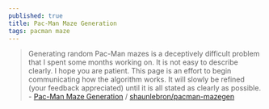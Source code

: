 ```yaml
---
published: true
title: Pac-Man Maze Generation
tags: pacman maze
---
```

> Generating random Pac-Man mazes is a deceptively difficult problem that I spent some months working on. It is not easy to describe clearly. I hope you are patient. This page is an effort to begin communicating how the algorithm works. It will slowly be refined (your feedback appreciated) until it is all stated as clearly as possible. - [Pac-Man Maze Generation](https://shaunlebron.github.io/pacman-mazegen/) / [shaunlebron/pacman-mazegen](https://github.com/shaunlebron/pacman-mazegen)